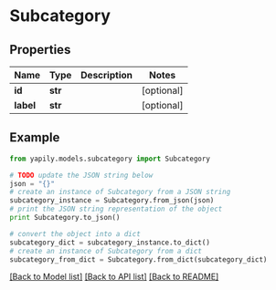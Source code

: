 # Subcategory


## Properties
Name | Type | Description | Notes
------------ | ------------- | ------------- | -------------
**id** | **str** |  | [optional] 
**label** | **str** |  | [optional] 

## Example

```python
from yapily.models.subcategory import Subcategory

# TODO update the JSON string below
json = "{}"
# create an instance of Subcategory from a JSON string
subcategory_instance = Subcategory.from_json(json)
# print the JSON string representation of the object
print Subcategory.to_json()

# convert the object into a dict
subcategory_dict = subcategory_instance.to_dict()
# create an instance of Subcategory from a dict
subcategory_from_dict = Subcategory.from_dict(subcategory_dict)
```
[[Back to Model list]](../README.md#documentation-for-models) [[Back to API list]](../README.md#documentation-for-api-endpoints) [[Back to README]](../README.md)


